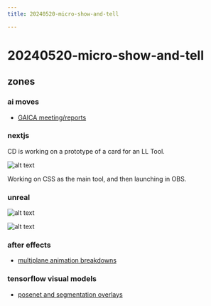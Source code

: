 ```yaml
---
title: 20240520-micro-show-and-tell

---
```


# 20240520-micro-show-and-tell



## zones

### ai moves

* [GAICA meeting/reports](https://hackmd.io/NJd-zrE-ROS9mDsE_gviFQ?view)



### nextjs

CD is working on a prototype of a card for an LL Tool. 

![alt text](https://files.slack.com/files-pri/T0HTW3H0V-F0749VBUL2F/screen_shot_2024-05-15_at_3.59.58_pm.png?pub_secret=7014fa7685)

Working on CSS as the main tool, and then launching in OBS.



### unreal 

![alt text](https://files.slack.com/files-pri/T0HTW3H0V-F0746KZDDGD/unreal_test_1.png?pub_secret=c1df6b715c)

![alt text](https://files.slack.com/files-pri/T0HTW3H0V-F074YB450PJ/unreal_test_2.png?pub_secret=58e80b6e52)


### after effects

* [multiplane animation breakdowns](https://hackmd.io/Qt57s5pvTwmlZ1SY0p5bew)

### tensorflow visual models

* [posenet and segmentation overlays](https://github.com/caseycann/posenet-multi-person)
